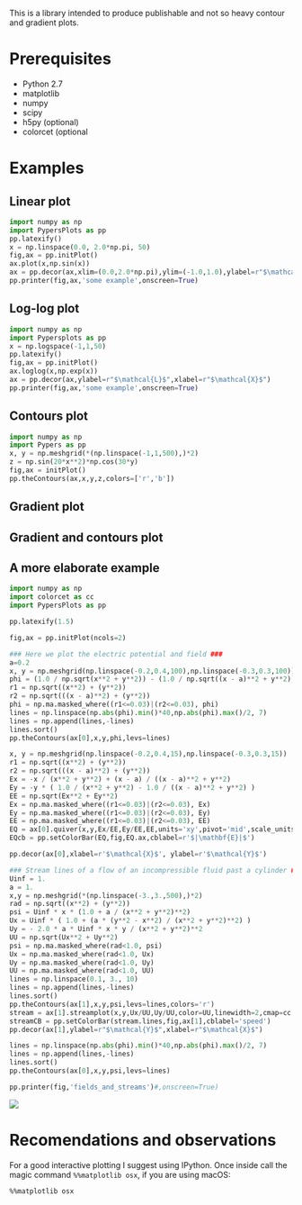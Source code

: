 This is a library intended to produce publishable and not so heavy contour and gradient plots.

# Prerequisites #

  * Python 2.7
  * matplotlib
  * numpy
  * scipy
  * h5py (optional)
  * colorcet (optional

# Examples #

## Linear plot ##

```python
import numpy as np
import PypersPlots as pp
pp.latexify()
x = np.linspace(0.0, 2.0*np.pi, 50)
fig,ax = pp.initPlot()
ax.plot(x,np.sin(x))
ax = pp.decor(ax,xlim=(0.0,2.0*np.pi),ylim=(-1.0,1.0),ylabel=r"$\mathcal{L}$",xlabel=r"$\mathcal{X}$")
pp.printer(fig,ax,'some example',onscreen=True)
```

## Log-log plot ##
```python
import numpy as np
import Pypersplots as pp
x = np.logspace(-1,1,50)
pp.latexify()
fig,ax = pp.initPlot()
ax.loglog(x,np.exp(x))
ax = pp.decor(ax,ylabel=r"$\mathcal{L}$",xlabel=r"$\mathcal{X}$")
pp.printer(fig,ax,'some example',onscreen=True)
```

## Contours plot ##

``` python
import numpy as np
import Pypers as pp
x, y = np.meshgrid(*(np.linspace(-1,1,500),)*2)
z = np.sin(20*x**2)*np.cos(30*y)
fig,ax = initPlot()
pp.theContours(ax,x,y,z,colors=['r','b'])
```

## Gradient plot ##

## Gradient and contours plot ##

## A more elaborate example ##

``` python
import numpy as np
import colorcet as cc
import PypersPlots as pp

pp.latexify(1.5)

fig,ax = pp.initPlot(ncols=2)

### Here we plot the electric potential and field ###
a=0.2
x, y = np.meshgrid(np.linspace(-0.2,0.4,100),np.linspace(-0.3,0.3,100))
phi = (1.0 / np.sqrt(x**2 + y**2)) - (1.0 / np.sqrt((x - a)**2 + y**2))
r1 = np.sqrt((x**2) + (y**2))
r2 = np.sqrt(((x - a)**2) + (y**2))
phi = np.ma.masked_where((r1<=0.03)|(r2<=0.03), phi)
lines = np.linspace(np.abs(phi).min()*40,np.abs(phi).max()/2, 7)
lines = np.append(lines,-lines)
lines.sort()
pp.theContours(ax[0],x,y,phi,levs=lines)

x, y = np.meshgrid(np.linspace(-0.2,0.4,15),np.linspace(-0.3,0.3,15))
r1 = np.sqrt((x**2) + (y**2))
r2 = np.sqrt(((x - a)**2) + (y**2))
Ex = -x / (x**2 + y**2) + (x - a) / ((x - a)**2 + y**2)
Ey = -y * ( 1.0 / (x**2 + y**2) - 1.0 / ((x - a)**2 + y**2) )
EE = np.sqrt(Ex**2 + Ey**2)
Ex = np.ma.masked_where((r1<=0.03)|(r2<=0.03), Ex)
Ey = np.ma.masked_where((r1<=0.03)|(r2<=0.03), Ey)
EE = np.ma.masked_where((r1<=0.03)|(r2<=0.03), EE)
EQ = ax[0].quiver(x,y,Ex/EE,Ey/EE,EE,units='xy',pivot='mid',scale_units='width',cmap='terrain')
EQcb = pp.setColorBar(EQ,fig,EQ.ax,cblabel=r'$|\mathbf{E}|$')

pp.decor(ax[0],xlabel=r'$\mathcal{X}$', ylabel=r'$\mathcal{Y}$')

### Stream lines of a flow of an incompressible fluid past a cylinder ###
Uinf = 1.
a = 1.
x,y = np.meshgrid(*(np.linspace(-3.,3.,500),)*2)
rad = np.sqrt((x**2) + (y**2))
psi = Uinf * x * (1.0 + a / (x**2 + y**2)**2)
Ux = Uinf * ( 1.0 + (a * (y**2 - x**2) / (x**2 + y**2)**2) )
Uy = - 2.0 * a * Uinf * x * y / (x**2 + y**2)**2
UU = np.sqrt(Ux**2 + Uy**2)
psi = np.ma.masked_where(rad<1.0, psi)
Ux = np.ma.masked_where(rad<1.0, Ux)
Uy = np.ma.masked_where(rad<1.0, Uy)
UU = np.ma.masked_where(rad<1.0, UU)
lines = np.linspace(0.1, 3., 10)
lines = np.append(lines,-lines)
lines.sort()
pp.theContours(ax[1],x,y,psi,levs=lines,colors='r')
stream = ax[1].streamplot(x,y,Ux/UU,Uy/UU,color=UU,linewidth=2,cmap=cc.cm['kbc'])
streamCB = pp.setColorBar(stream.lines,fig,ax[1],cblabel='speed')
pp.decor(ax[1],ylabel=r"$\mathcal{Y}$",xlabel=r"$\mathcal{X}$")

lines = np.linspace(np.abs(phi).min()*40,np.abs(phi).max()/2, 7)
lines = np.append(lines,-lines)
lines.sort()
pp.theContours(ax[0],x,y,psi,levs=lines)

pp.printer(fig,'fields_and_streams')#,onscreen=True)
```

![](README_figs/fields_and_)

# Recomendations and observations #

For a good interactive plotting I suggest using IPython. Once inside call the magic command `%%matplotlib osx`, if you are using macOS:

``` jupyter-notebook
%%matplotlib osx
```
